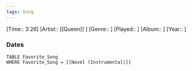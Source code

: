 ```yaml
---
tags: Song  
---
```

[Time:: 3:26]
[Artist:: [[Queen]] ]
[Genre:: ]
[Played:: ]
[Album:: ]
[Year:: ]
### Dates
````dataview
TABLE Favorite_Song
WHERE Favorite_Song = [[Novel (Instrumental)]]
````